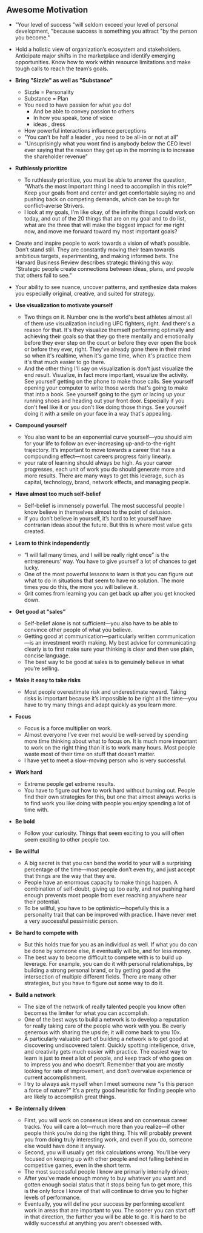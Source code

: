 ## Awesome Motivation

* "Your level of success "will seldom exceed your level of personal development, "because success is something you attract "by the person you become." 

* Hold a holistic view of organization’s ecosystem and stakeholders. Anticipate major shifts in the marketplace and identify emerging opportunities. Know how to work within resource limitations and make tough calls to reach the team’s goals. 

* **Bring "Sizzle" as well as "Substance"**
  * Sizzle = Personality
  * Substance = Plan
  * You need to have passion for what you do!
    * And be able to convey passion to others
    * In how you speak, tone of voice
    * ideas , dress
  * How powerful interactions influence perceptions
  * "You can't be half a leader , you need to be all-in or not at all"
  * "Unsuprisingly what you wont find is anybody below the CEO level ever saying that the reason they get up in the morning is to increase the shareholder revenue"

* **Ruthlessly prioritize**
  * To ruthlessly prioritize, you must be able to answer the question, “What’s the most important thing I need to accomplish in this role?” Keep your goals front and center and get comfortable saying no and pushing back on competing demands, which can be tough for conflict-averse Strivers.
  * I look at my goals, I'm like okay, of the infinite things I could work on today, and out of the 20 things that are on my goal and to do list, what are the three that will make the biggest impact for me right now, and move me forward toward my most important goals? 

* Create and inspire people to work towards a vision of what’s possible. Don’t stand still. They are constantly moving their team towards ambitious targets, experimenting, and making informed bets. The Harvard Business Review describes strategic thinking this way: “Strategic people create connections between ideas, plans, and people that others fail to see.”

* Your ability to see nuance, uncover patterns, and synthesize data makes you especially original, creative, and suited for strategy.

* **Use visualization to motivate yourself**
   * Two things on it. Number one is the world's best athletes almost all of them use visualization including UFC fighters, right. And there's a reason for that. It's they visualize themself performing optimally and achieving their goals so that they go there mentally and emotionally before they ever step on the court or before they ever open the book or before they ever, right. They've already gone there in their mind so when it's realtime, when it's game time, when it's practice them it's that much easier to go there.
   * And the other thing I'll say on visualization is don't just visualize the end result. Visualize, in fact more important, visualize the activity. See yourself getting on the phone to make those calls. See yourself opening your computer to write those words that's going to make that into a book. See yourself going to the gym or lacing up your running shoes and heading out your front door. Especially if you don't feel like it or you don't like doing those things. See yourself doing it with a smile on your face in a way that's appealing.
  
* **Compound yourself**
  * You also want to be an exponential curve yourself—you should aim for your life to follow an ever-increasing up-and-to-the-right trajectory. It’s important to move towards a career that has a compounding effect—most careers progress fairly linearly.
  * your rate of learning should always be high. As your career progresses, each unit of work you do should generate more and more results. There are many ways to get this leverage, such as capital, technology, brand, network effects, and managing people.
 
* **Have almost too much self-belief**
  * Self-belief is immensely powerful. The most successful people I know believe in themselves almost to the point of delusion.
  * If you don’t believe in yourself, it’s hard to let yourself have contrarian ideas about the future. But this is where most value gets created.

* **Learn to think independently**
  * “I will fail many times, and I will be really right once” is the entrepreneurs’ way. You have to give yourself a lot of chances to get lucky.
  * One of the most powerful lessons to learn is that you can figure out what to do in situations that seem to have no solution. The more times you do this, the more you will believe it. 
  * Grit comes from learning you can get back up after you get knocked down.
 
* **Get good at “sales”**
  * Self-belief alone is not sufficient—you also have to be able to convince other people of what you believe.
  * Getting good at communication—particularly written communication—is an investment worth making. My best advice for communicating clearly is to first make sure your thinking is clear and then use plain, concise language.
  * The best way to be good at sales is to genuinely believe in what you’re selling. 

* **Make it easy to take risks**
  * Most people overestimate risk and underestimate reward. Taking risks is important because it’s impossible to be right all the time—you have to try many things and adapt quickly as you learn more.

* **Focus**
  * Focus is a force multiplier on work.
  * Almost everyone I’ve ever met would be well-served by spending more time thinking about what to focus on. It is much more important to work on the right thing than it is to work many hours. Most people waste most of their time on stuff that doesn’t matter.
  * I have yet to meet a slow-moving person who is very successful.
 
* **Work hard**
  * Extreme people get extreme results.
  * You have to figure out how to work hard without burning out. People find their own strategies for this, but one that almost always works is to find work you like doing with people you enjoy spending a lot of time with.
 
* **Be bold**
  * Follow your curiosity. Things that seem exciting to you will often seem exciting to other people too.

* **Be willful**
  * A big secret is that you can bend the world to your will a surprising percentage of the time—most people don’t even try, and just accept that things are the way that they are.
  * People have an enormous capacity to make things happen. A combination of self-doubt, giving up too early, and not pushing hard enough prevents most people from ever reaching anywhere near their potential.
  * To be willful, you have to be optimistic—hopefully this is a personality trait that can be improved with practice. I have never met a very successful pessimistic person.
 
* **Be hard to compete with**
  * But this holds true for you as an individual as well. If what you do can be done by someone else, it eventually will be, and for less money.
  * The best way to become difficult to compete with is to build up leverage. For example, you can do it with personal relationships, by building a strong personal brand, or by getting good at the intersection of multiple different fields. There are many other strategies, but you have to figure out some way to do it.

* **Build a network**
  * The size of the network of really talented people you know often becomes the limiter for what you can accomplish.
  * One of the best ways to build a network is to develop a reputation for really taking care of the people who work with you. Be overly generous with sharing the upside; it will come back to you 10x.
  * A particularly valuable part of building a network is to get good at discovering undiscovered talent. Quickly spotting intelligence, drive, and creativity gets much easier with practice. The easiest way to learn is just to meet a lot of people, and keep track of who goes on to impress you and who doesn’t. Remember that you are mostly looking for rate of improvement, and don’t overvalue experience or current accomplishment.
  * I try to always ask myself when I meet someone new “is this person a force of nature?” It’s a pretty good heuristic for finding people who are likely to accomplish great things.
 
* **Be internally driven**
  * First, you will work on consensus ideas and on consensus career tracks. You will care a lot—much more than you realize—if other people think you’re doing the right thing. This will probably prevent you from doing truly interesting work, and even if you do, someone else would have done it anyway.
  * Second, you will usually get risk calculations wrong. You’ll be very focused on keeping up with other people and not falling behind in competitive games, even in the short term.
  * The most successful people I know are primarily internally driven; 
  * After you’ve made enough money to buy whatever you want and gotten enough social status that it stops being fun to get more, this is the only force I know of that will continue to drive you to higher levels of performance.
  * Eventually, you will define your success by performing excellent work in areas that are important to you. The sooner you can start off in that direction, the further you will be able to go. It is hard to be wildly successful at anything you aren’t obsessed with.
 
